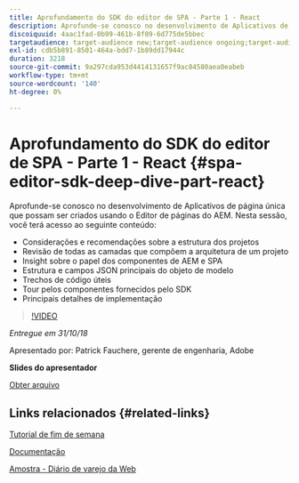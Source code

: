 ```yaml
---
title: Aprofundamento do SDK do editor de SPA - Parte 1 - React
description: Aprofunde-se conosco no desenvolvimento de Aplicativos de página única que possam ser criados usando o Editor de páginas do AEM.
discoiquuid: 4aac1fad-0b99-461b-8f09-6d775de5bbec
targetaudience: target-audience new;target-audience ongoing;target-audience upgrader
exl-id: cdb5b891-8501-464a-bdd7-1b89dd17944c
duration: 3218
source-git-commit: 9a297cda953d4414131657f9ac84580aea0eabeb
workflow-type: tm+mt
source-wordcount: '140'
ht-degree: 0%

---
```


# Aprofundamento do SDK do editor de SPA - Parte 1 - React {#spa-editor-sdk-deep-dive-part-react}

Aprofunde-se conosco no desenvolvimento de Aplicativos de página única que possam ser criados usando o Editor de páginas do AEM. Nesta sessão, você terá acesso ao seguinte conteúdo:

* Considerações e recomendações sobre a estrutura dos projetos
* Revisão de todas as camadas que compõem a arquitetura de um projeto
* Insight sobre o papel dos componentes de AEM e SPA
* Estrutura e campos JSON principais do objeto de modelo
* Trechos de código úteis
* Tour pelos componentes fornecidos pelo SDK
* Principais detalhes de implementação

>[!VIDEO](https://video.tv.adobe.com/v/25194/?quality=9)

*Entregue em 31/10/18*

Apresentado por: Patrick Fauchere, gerente de engenharia, Adobe

**Slides do apresentador**

[Obter arquivo](assets/aem-gems-spa-editordeepdive-react-10312018.pdf)

## Links relacionados {#related-links}

[Tutorial de fim de semana](https://experienceleague.adobe.com/docs/experience-manager-learn/getting-started-wknd-tutorial-develop/overview.html?lang=pt-BR)

[Documentação](https://helpx.adobe.com/br/experience-manager/6-4/sites/developing/using/spa-overview.html)

[Amostra - Diário de varejo da Web](https://github.com/adobe/aem-sample-we-retail-journal)

<!--
[Get back to the Overview](https://helpx.adobe.com/br/experience-manager/kt/eseminars/gems/aem-index.html)
-->
